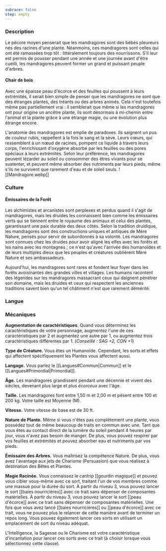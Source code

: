 ```yaml
---
subrace: false
step: empty
---
```


### Description

Le pécore moyen penserait que les mandragores sont des bébés pleureurs nés des racines d'une plante. Néanmoins, ces mandragores sont celles qui ont été ramassées trop tôt : littéralement toujours des nourrissons. S'il leur est permis de pousser pendant une année et une journée avant d'être cueilli, les mandragores peuvent former un grand et puissant peuple d'arbres.

#### Chair de bois

Avec une épaisse peau d'écorce et des feuilles qui poussent à leurs extrémités, il serait bien simple de penser que les mandragores ne sont que des étranges plantes, des tréants ou des arbres animés. Cela n'est toutefois même pas partiellement vrai : il semblerait que même si les mandragores ont pour origine un ancêtre plante, ils sont désormais à mi-chemin entre l'animal et la plante grâce à une étrange magie, ou une évolution plus étrange encore.

L'anatomie des mandragores est emplie de paradoxes. Ils saignent un pus de couleur rubis, rappellent à la fois le sang et la sève. Leurs cœurs, qui ressemblent à un nœud de racines, pompent ce liquide à travers leurs corps, l'enrichissant d'oxygène absorbé par les feuilles ou des pores spéciaux à leurs extrémités. Selon leur préférence, les mandragores peuvent lézarder au soleil ou consommer des êtres vivants pour se sustenter, et peuvent même absorber des nutriments par leurs pieds, même s'ils ne survivent que rarement d'eau et de soleil seuls.
![[Mandragore.webp]]

### Culture

#### Émissaires de la Forêt

Les alchimistes et arcanistes sont perplexes et perdus quand il s'agit de mandragores, mais les druides les connaissent bien comme les émissaires verts qui se tiennent entre le royaume des animaux et celui des plantes, garantissant une paix durable des deux côtés. Selon la tradition druidique, les mandragores sont des constructions uniques et antiques de Mère Nature, pensés pour servir de subordonnés à sa volonté. Les mandragores sont connues chez les druides pour avoir aligné les elfes avec les forêts et les nains avec les montagnes ; ce n'est qu'avec l'arrivée des humanoïdes et de leurs multiples dieux que les peuples et créatures oublièrent Mère Nature et ses ambassadeurs.

Aujourd'hui, les mandragores sont rares et fondent leur foyer dans les forêts avoisinantes des grandes villes et villages. Les humains racontent des légendes sur les mandragores massacrant ceux qui daignent pénétrer son domaine, mais les druides et ceux qui respectent les anciennes traditions savent bien qu'un tel châtiment n'est que rarement démérité.


### Langue

### Mécaniques

**Augmentation de caractéristiques**. Quand vous déterminez les caractéristiques de votre personnage, augmentez l'une de ces caractéristiques par 2 et augmentez une autre par 1, ou augmentez trois caractéristiques différentes par 1. (*Conseillé : SAG +2, CON +1*)

**Type de Créature.** Vous êtes un Humanoïde. Cependant, les sorts et effets qui affectent spécifiquement les Plantes vous affectent aussi.

**Langage.** Vous parlez le [[Langues#Commun|Commun]] et le [[Langues#Primordial|Primordial]].

**Âge.** Les mandragores grandissent pendant une décennie et vivent des siècles, devenant plus large et plus _écorceux_ avec l'âge.

**Taille.** Les mandragores font entre 1,50 m et 2,00 m et pèsent entre 100 et 200 kg. Votre taille est Moyenne (M).

**Vitesse.** Votre vitesse de base est de 30 ft.

**Nature de Plante.** Même si vous n'êtes pas complètement une plante, vous possédez tout de même beaucoup de traits en commun avec une. Tant que vous êtes au contact direct de la lumière du soleil pendant 4 heures par jour, vous n'avez pas besoin de manger. De plus, vous pouvez respirer par vos feuilles et extrémités et pouvez absorber eau et nutriments par vos pieds.

**Émissaire des Arbres.** Vous maîtrisez la compétence Nature. De plus, vous avez l'avantage aux jets de Charisme (Persuasion) que vous réalisez à destination des Bêtes et Plantes.

**Magie Racinée.** Vous connaissez le cantrip [[gourdin magique]] et pouvez vous cibler vous-même avec ce sort, traitant l'un de vos membres comme une massue pour la durée du sort. À partir du niveau 3, vous pouvez lancer le sort [[baies nourricières]] avec ce trait sans dépenser de composantes matérielles. À partir du niveau 3, vous pouvez lancer le sort [[peau d'écorce]] avec ce trait sans dépenser de composantes matérielles. Une fois que vous avez lancé [[baies nourricières]] ou [[peau d'écorce]] avec ce trait, vous ne pouvez plus le relancer de cette manière avant de terminer un repos long. Vous pouvez également lancer ces sorts en utilisant un emplacement de sort du niveau adéquat.

L'Intelligence, la Sagesse ou le Charisme est votre caractéristique d'incantation pour lancer ces sorts avec ce trait (à choisir lorsque vous sélectionnez cette classe).
